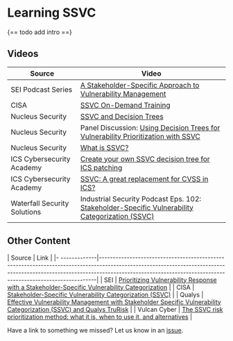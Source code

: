 # Learning SSVC

{== todo add intro ==}

## Videos

| Source | Video                                                                                                                            |
| ------ |----------------------------------------------------------------------------------------------------------------------------------|
| SEI Podcast Series | [A Stakeholder-Specific Approach to Vulnerability Management](https://youtu.be/wbUTizBaXA0)                                      |
| CISA | [SSVC On-Demand Training](https://youtu.be/NqiwyUPLy6I)                                                                          |
| Nucleus Security | [SSVC and Decision Trees](https://youtu.be/BKVvmAaCnSs)                                                                          |
| Nucleus Security | Panel Discussion: [Using Decision Trees for Vulnerability Prioritization with SSVC](https://youtu.be/25RHdcSwHCg) |
| Nucleus Security | [What is SSVC?](https://youtu.be/LV6PclEQ3QA)                                                                                    |
| ICS Cybersecurity Academy | [Create your own SSVC decision tree for ICS patching](https://youtu.be/MLkA2N3aXK4)                                              |
| ICS Cybersecurity Academy | [SSVC: A great replacement for CVSS in ICS?](https://youtu.be/1T36ieOqzNw)                                                       |
| Waterfall Security Solutions | Industrial Security Podcast Eps. 102: [Stakeholder-Specific Vulnerability Categorization (SSVC)](https://youtu.be/n5tVYjGxFj0)   |

## Other Content

| Source        | Link                                                                                                                                                                                                                                    |
|- -------------|-----------------------------------------------------------------------------------------------------------------------------------------------------------------------------------------------------------------------------------------|
| SEI           | [Prioritizing Vulnerability Response with a Stakeholder-Specific Vulnerability Categorization](https://insights.sei.cmu.edu/blog/prioritizing-vulnerability-response-with-a-stakeholder-specific-vulnerability-categorization/)         |
| CISA          | [Stakeholder-Specific Vulnerability Categorization (SSVC)](https://www.cisa.gov/stakeholder-specific-vulnerability-categorization-ssvc)                                                                                                 |
| Qualys        | [Effective Vulnerability Management with Stakeholder Specific Vulnerability Categorization (SSVC) and Qualys TruRisk](https://blog.qualys.com/product-tech/2022/11/30/effective-vulnerability-management-with-ssvc-and-qualys-trurisk)  |
| Vulcan Cyber  | [The SSVC risk prioritization method: what it is, when to use it, and alternatives](https://vulcan.io/blog/the-ssvc-risk-prioritization-method-what-it-is-when-to-use-it-and-alternatives/)                 |                              

Have a link to something we missed? Let us know in an [issue](https://github.com/CERTCC/SSVC/issues/new).